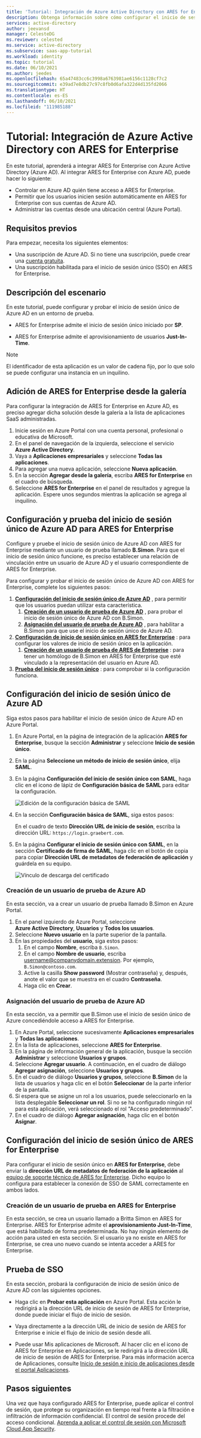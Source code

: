 ```yaml
---
title: 'Tutorial: Integración de Azure Active Directory con ARES for Enterprise | Microsoft Docs'
description: Obtenga información sobre cómo configurar el inicio de sesión único entre Azure Active Directory y ARES for Enterprise.
services: active-directory
author: jeevansd
manager: CelesteDG
ms.reviewer: celested
ms.service: active-directory
ms.subservice: saas-app-tutorial
ms.workload: identity
ms.topic: tutorial
ms.date: 06/10/2021
ms.author: jeedes
ms.openlocfilehash: 65a47483cc6c3998a6763981ae6156c1128cf7c2
ms.sourcegitcommit: e39ad7e8db27c97c8fb0d6afa322d4d135fd2066
ms.translationtype: HT
ms.contentlocale: es-ES
ms.lasthandoff: 06/10/2021
ms.locfileid: "111985188"
---
```

# <a name="tutorial-azure-active-directory-integration-with-ares-for-enterprise"></a>Tutorial: Integración de Azure Active Directory con ARES for Enterprise

En este tutorial, aprenderá a integrar ARES for Enterprise con Azure Active Directory (Azure AD). Al integrar ARES for Enterprise con Azure AD, puede hacer lo siguiente:

* Controlar en Azure AD quién tiene acceso a ARES for Enterprise.
* Permitir que los usuarios inicien sesión automáticamente en ARES for Enterprise con sus cuentas de Azure AD.
* Administrar las cuentas desde una ubicación central (Azure Portal).

## <a name="prerequisites"></a>Requisitos previos

Para empezar, necesita los siguientes elementos:

* Una suscripción de Azure AD. Si no tiene una suscripción, puede crear una [cuenta gratuita](https://azure.microsoft.com/free/).
* Una suscripción habilitada para el inicio de sesión único (SSO) en ARES for Enterprise.

## <a name="scenario-description"></a>Descripción del escenario

En este tutorial, puede configurar y probar el inicio de sesión único de Azure AD en un entorno de prueba.

* ARES for Enterprise admite el inicio de sesión único iniciado por **SP**.

* ARES for Enterprise admite el aprovisionamiento de usuarios **Just-In-Time**.

> [!NOTE]
> El identificador de esta aplicación es un valor de cadena fijo, por lo que solo se puede configurar una instancia en un inquilino.

## <a name="add-ares-for-enterprise-from-the-gallery"></a>Adición de ARES for Enterprise desde la galería

Para configurar la integración de ARES for Enterprise en Azure AD, es preciso agregar dicha solución desde la galería a la lista de aplicaciones SaaS administradas.

1. Inicie sesión en Azure Portal con una cuenta personal, profesional o educativa de Microsoft.
1. En el panel de navegación de la izquierda, seleccione el servicio **Azure Active Directory**.
1. Vaya a **Aplicaciones empresariales** y seleccione **Todas las aplicaciones**.
1. Para agregar una nueva aplicación, seleccione **Nueva aplicación**.
1. En la sección **Agregar desde la galería**, escriba **ARES for Enterprise** en el cuadro de búsqueda.
1. Seleccione **ARES for Enterprise** en el panel de resultados y agregue la aplicación. Espere unos segundos mientras la aplicación se agrega al inquilino.

## <a name="configure-and-test-azure-ad-sso-for-ares-for-enterprise"></a>Configuración y prueba del inicio de sesión único de Azure AD para ARES for Enterprise

Configure y pruebe el inicio de sesión único de Azure AD con ARES for Enterprise mediante un usuario de prueba llamado **B.Simon**. Para que el inicio de sesión único funcione, es preciso establecer una relación de vinculación entre un usuario de Azure AD y el usuario correspondiente de ARES for Enterprise.

Para configurar y probar el inicio de sesión único de Azure AD con ARES for Enterprise, complete los siguientes pasos:

1. **[Configuración del inicio de sesión único de Azure AD](#configure-azure-ad-sso)** , para permitir que los usuarios puedan utilizar esta característica.
    1. **[Creación de un usuario de prueba de Azure AD](#create-an-azure-ad-test-user)** , para probar el inicio de sesión único de Azure AD con B.Simon.
    1. **[Asignación del usuario de prueba de Azure AD](#assign-the-azure-ad-test-user)** , para habilitar a B.Simon para que use el inicio de sesión único de Azure AD.
1. **[Configuración de inicio de sesión único en ARES for Enterprise](#configure-ares-for-enterprise-sso)** : para configurar los valores de inicio de sesión único en la aplicación.
    1. **[Creación de un usuario de prueba de ARES de Enterprise](#create-ares-for-enterprise-test-user)** : para tener un homólogo de B.Simon en ARES for Enterprise que esté vinculado a la representación del usuario en Azure AD.
1. **[Prueba del inicio de sesión único](#test-sso)** : para comprobar si la configuración funciona.

## <a name="configure-azure-ad-sso"></a>Configuración del inicio de sesión único de Azure AD

Siga estos pasos para habilitar el inicio de sesión único de Azure AD en Azure Portal.

1. En Azure Portal, en la página de integración de la aplicación **ARES for Enterprise**, busque la sección **Administrar** y seleccione **Inicio de sesión único**.
1. En la página **Seleccione un método de inicio de sesión único**, elija **SAML**.
1. En la página **Configuración del inicio de sesión único con SAML**, haga clic en el icono de lápiz de **Configuración básica de SAML** para editar la configuración.

   ![Edición de la configuración básica de SAML](common/edit-urls.png)

4. En la sección **Configuración básica de SAML**, siga estos pasos:

    En el cuadro de texto **Dirección URL de inicio de sesión**, escriba la dirección URL: `https://login.graebert.com`.

5. En la página **Configurar el inicio de sesión único con SAML**, en la sección **Certificado de firma de SAML**, haga clic en el botón de copia para copiar **Dirección URL de metadatos de federación de aplicación** y guárdela en su equipo.

    ![Vínculo de descarga del certificado](common/copy-metadataurl.png)

### <a name="create-an-azure-ad-test-user"></a>Creación de un usuario de prueba de Azure AD 

En esta sección, va a crear un usuario de prueba llamado B.Simon en Azure Portal.

1. En el panel izquierdo de Azure Portal, seleccione **Azure Active Directory**, **Usuarios** y **Todos los usuarios**.
1. Seleccione **Nuevo usuario** en la parte superior de la pantalla.
1. En las propiedades del **usuario**, siga estos pasos:
   1. En el campo **Nombre**, escriba `B.Simon`.  
   1. En el campo **Nombre de usuario**, escriba username@companydomain.extension. Por ejemplo, `B.Simon@contoso.com`.
   1. Active la casilla **Show password** (Mostrar contraseña) y, después, anote el valor que se muestra en el cuadro **Contraseña**.
   1. Haga clic en **Crear**.

### <a name="assign-the-azure-ad-test-user"></a>Asignación del usuario de prueba de Azure AD

En esta sección, va a permitir que B.Simon use el inicio de sesión único de Azure concediéndole acceso a ARES for Enterprise.

1. En Azure Portal, seleccione sucesivamente **Aplicaciones empresariales** y **Todas las aplicaciones**.
1. En la lista de aplicaciones, seleccione **ARES for Enterprise**.
1. En la página de información general de la aplicación, busque la sección **Administrar** y seleccione **Usuarios y grupos**.
1. Seleccione **Agregar usuario**. A continuación, en el cuadro de diálogo **Agregar asignación**, seleccione **Usuarios y grupos**.
1. En el cuadro de diálogo **Usuarios y grupos**, seleccione **B.Simon** de la lista de usuarios y haga clic en el botón **Seleccionar** de la parte inferior de la pantalla.
1. Si espera que se asigne un rol a los usuarios, puede seleccionarlo en la lista desplegable **Seleccionar un rol**. Si no se ha configurado ningún rol para esta aplicación, verá seleccionado el rol "Acceso predeterminado".
1. En el cuadro de diálogo **Agregar asignación**, haga clic en el botón **Asignar**.

## <a name="configure-ares-for-enterprise-sso"></a>Configuración del inicio de sesión único de ARES for Enterprise

Para configurar el inicio de sesión único en **ARES for Enterprise**, debe enviar la **dirección URL de metadatos de federación de la aplicación** al [equipo de soporte técnico de ARES for Enterprise](mailto:support@graebert.com). Dicho equipo lo configura para establecer la conexión de SSO de SAML correctamente en ambos lados.

### <a name="create-ares-for-enterprise-test-user"></a>Creación de un usuario de prueba en ARES for Enterprise

En esta sección, se crea un usuario llamado a Britta Simon en ARES for Enterprise. ARES for Enterprise admite el **aprovisionamiento Just-In-Time**, que está habilitado de forma predeterminada. No hay ningún elemento de acción para usted en esta sección. Si el usuario ya no existe en ARES for Enterprise, se crea uno nuevo cuando se intenta acceder a ARES for Enterprise.

## <a name="test-sso"></a>Prueba de SSO 

En esta sección, probará la configuración de inicio de sesión único de Azure AD con las siguientes opciones. 

* Haga clic en **Probar esta aplicación** en Azure Portal. Esta acción le redirigirá a la dirección URL de inicio de sesión de ARES for Enterprise, donde puede iniciar el flujo de inicio de sesión. 

* Vaya directamente a la dirección URL de inicio de sesión de ARES for Enterprise e inicie el flujo de inicio de sesión desde allí.

* Puede usar Mis aplicaciones de Microsoft. Al hacer clic en el icono de ARES for Enterprise en Aplicaciones, se le redirigirá a la dirección URL de inicio de sesión de ARES for Enterprise. Para más información acerca de Aplicaciones, consulte [Inicio de sesión e inicio de aplicaciones desde el portal Aplicaciones](../user-help/my-apps-portal-end-user-access.md).

## <a name="next-steps"></a>Pasos siguientes

Una vez que haya configurado ARES for Enterprise, puede aplicar el control de sesión, que protege su organización en tiempo real frente a la filtración e infiltración de información confidencial. El control de sesión procede del acceso condicional. [Aprenda a aplicar el control de sesión con Microsoft Cloud App Security](/cloud-app-security/proxy-deployment-aad).
